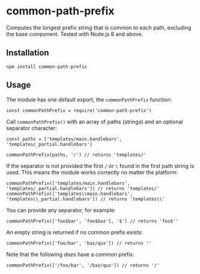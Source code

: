 common-path-prefix
==================

Computes the longest prefix string that is common to each path, excluding the base component. Tested with Node.js 8 and above.

Installation
------------

    npm install common-path-prefix

Usage
-----

The module has one default export, the `commonPathPrefix` function:

    const commonPathPrefix = require('common-path-prefix')

Call `commonPathPrefix()` with an array of paths (strings) and an optional separator character:

    const paths = ['templates/main.handlebars', 'templates/_partial.handlebars']

    commonPathPrefix(paths, '/') // returns 'templates/'

If the separator is not provided the first `/` or `\` found in the first path string is used. This means the module works correctly no matter the platform:

    commonPathPrefix(['templates/main.handlebars', 'templates/_partial.handlebars']) // returns 'templates/'
    commonPathPrefix(['templates\\main.handlebars', 'templates\\_partial.handlebars']) // returns 'templates\\'

You can provide any separator, for example:

    commonPathPrefix(['foo$bar', 'foo$baz'], '$') // returns 'foo$''

An empty string is returned if no common prefix exists:

    commonPathPrefix(['foo/bar', 'baz/qux']) // returns ''

Note that the following *does* have a common prefix:

    commonPathPrefix(['/foo/bar', '/baz/qux']) // returns '/'
